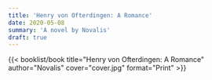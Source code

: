 ```yaml
---
title: 'Henry von Ofterdingen: A Romance'
date: 2020-05-08
summary: 'A novel by Novalis'
draft: true
---
```


{{< booklist/book
title="Henry von Ofterdingen: A Romance"
author="Novalis"
cover="cover.jpg"
format="Print" >}}
